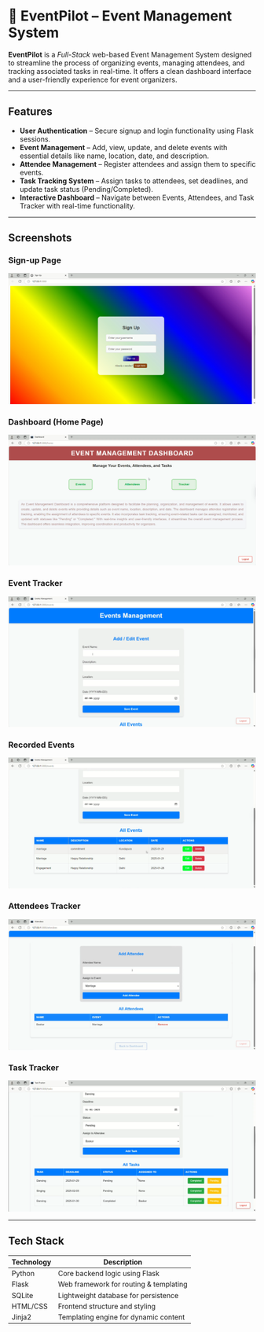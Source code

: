 # 🚀 EventPilot – Event Management System

**EventPilot** is a *Full-Stack* web-based Event Management System designed to streamline the process of organizing events, managing attendees, and tracking associated tasks in real-time. It offers a clean dashboard interface and a user-friendly experience for event organizers.

---

## Features

- **User Authentication** – Secure signup and login functionality using Flask sessions.
- **Event Management** – Add, view, update, and delete events with essential details like name, location, date, and description.
- **Attendee Management** – Register attendees and assign them to specific events.
- **Task Tracking System** – Assign tasks to attendees, set deadlines, and update task status (Pending/Completed).
- **Interactive Dashboard** – Navigate between Events, Attendees, and Task Tracker with real-time functionality.

---

## Screenshots

### Sign-up Page
![Dashboard](https://github.com/dhruvakashyap73/EventPilot/blob/main/Screenshots/Sign_up_Page.png)

### Dashboard (Home Page)
![Dashboard](https://github.com/dhruvakashyap73/EventPilot/blob/main/Screenshots/Home_Page.png)

### Event Tracker
![Dashboard](https://github.com/dhruvakashyap73/EventPilot/blob/main/Screenshots/Event_Tracker.png)

### Recorded Events
![Dashboard](https://github.com/dhruvakashyap73/EventPilot/blob/main/Screenshots/Recorder_Events.png)

### Attendees Tracker
![Dashboard](https://github.com/dhruvakashyap73/EventPilot/blob/main/Screenshots/Atendees_Tracker.png)

### Task Tracker
![Dashboard](https://github.com/dhruvakashyap73/EventPilot/blob/main/Screenshots/Task_tracker.png)


---

## Tech Stack

| Technology | Description                             |
|------------|-----------------------------------------|
| Python     | Core backend logic using Flask          |
| Flask      | Web framework for routing & templating  |
| SQLite     | Lightweight database for persistence    |
| HTML/CSS   | Frontend structure and styling          |
| Jinja2     | Templating engine for dynamic content   |


